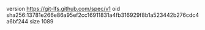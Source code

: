 version https://git-lfs.github.com/spec/v1
oid sha256:13781e266e86a95ef2cc16911831a4fb316929f8b1a523442b276cdc4a6bf244
size 1089
